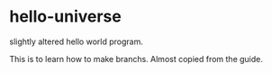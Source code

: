 # hello-universe
slightly altered hello world program.

This is to learn how to make branchs.
Almost copied from the guide.
